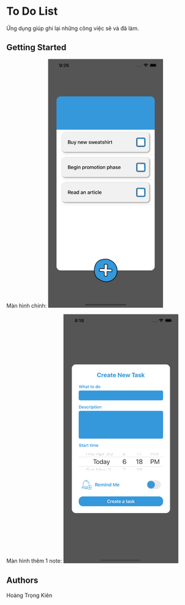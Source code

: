 
# To Do List

Ứng dụng giúp ghi lại những công việc sẽ và đã làm.

## Getting Started

Màn hình chính:
<img src="https://github.com/htkien2511/ToDoList-CabK/blob/master/image/tableview.png" alt="alt text" width="300" >

Màn hình thêm 1 note:
<img src="https://github.com/htkien2511/ToDoList-CabK/blob/master/image/addview.png" alt="alt text" width="300" >

## Authors

Hoàng Trọng Kiên

